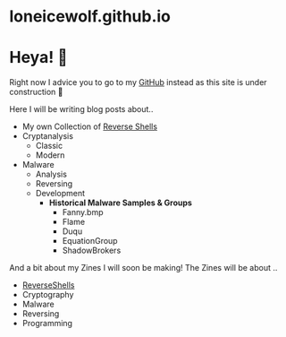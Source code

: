 # loneicewolf.github.io
# Heya! 💜 
Right now I advice you to go to my [GitHub](https://github.com/loneicewolf) instead as this site is under construction 💜

Here I will be writing blog posts about..
- My own Collection of [Reverse Shells](https://github.com/loneicewolf/ReverseShells)
- Cryptanalysis
  - Classic
  - Modern
- Malware
  - Analysis
  - Reversing
  - Development
    - **Historical Malware Samples & Groups**
        - Fanny.bmp
        - Flame
        - Duqu
      - EquationGroup
      - ShadowBrokers

And a bit about my Zines I will soon be making!
The Zines will be about ..
  - [ReverseShells](https://github.com/loneicewolf/ReverseShells)
  - Cryptography
  - Malware
  - Reversing
  - Programming
  
  
